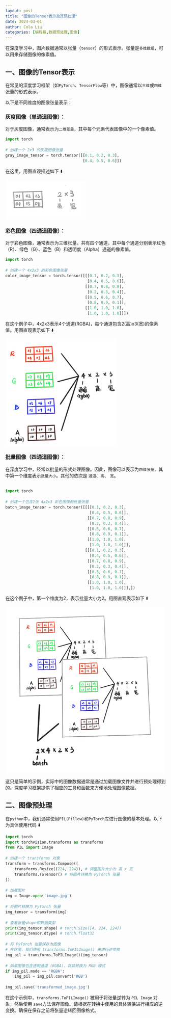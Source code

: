 ```yaml
---
layout: post
title: "图像的Tensor表示及其预处理"
date: 2024-03-01
author: Cola Liu
categories: [编程篇,数据预处理,图像]
---
```


在深度学习中，图片数据通常以张量（`tensor`）的形式表示。张量是`多维数组`，可以用来存储图像的像素值。

## 一、图像的Tensor表示


在常见的深度学习框架（如`PyTorch`、`TensorFlow`等）中，图像通常以`三维`或`四维`张量的形式表示。

以下是不同维度的图像张量表示：

### 灰度图像（单通道图像）：

对于灰度图像，通常表示为`二维张量`，其中每个元素代表图像中的一个像素值。

```python
import torch

# 创建一个 2x3 的灰度图像张量
gray_image_tensor = torch.tensor([[0.1, 0.2, 0.3],
                                  [0.4, 0.5, 0.6]])

```
在这里，用图直观描述如下 ⬇️

<img src="/assets/imgs/ai/数据预处理/img/img-tensor/grey-tensor.png" width="250" style="display:block;" />

### 彩色图像（四通道图像）：

对于彩色图像，通常表示为三维张量。共有四个通道，其中每个通道分别表示红色（R）、绿色（G）、蓝色（B）和透明度（Alpha）通道的像素值。

```python
import torch

# 创建一个 4x2x3 的彩色图像张量
color_image_tensor = torch.tensor([[[0.1, 0.2, 0.3],
                                    [0.4, 0.5, 0.6]],
                                   [[0.7, 0.8, 0.9],
                                    [0.2, 0.3, 0.4]],
                                   [[0.5, 0.6, 0.7],
                                    [0.8, 0.9, 0.1]],
                                   [[1.0, 1.0, 1.0],
                                    [1.0, 1.0, 1.0]]])
```

在这个例子中，4x2x3表示4个通道(RGBA)，每个通道包含2(高)x3(宽)的像素值。用图直观表示如下 ⬇️

<img src="/assets/imgs/ai/数据预处理/img/img-tensor/color-tensor.png" width="350" style="display:block;" />


### 批量图像（四通道图像）：

在深度学习中，经常以批量的形式处理图像。因此，图像可以表示为`四维张量`，其中第一个维度表示`批量大小`。其他的依次是 `通道`、`高`、 `宽`。

```python

import torch

# 创建一个包含2张 4x2x3 彩色图像的批量张量
batch_image_tensor = torch.tensor([[[[0.1, 0.2, 0.3],
                                     [0.4, 0.5, 0.6]],
                                    [[0.7, 0.8, 0.9],
                                     [0.2, 0.3, 0.4]],
                                    [[0.5, 0.6, 0.7],
                                     [0.8, 0.9, 0.1]],
                                    [[1.0, 1.0, 1.0],
                                     [1.0, 1.0, 1.0]]],
                                   [[[0.1, 0.2, 0.3],
                                     [0.4, 0.5, 0.6]],
                                    [[0.7, 0.8, 0.9],
                                     [0.2, 0.3, 0.4]],
                                    [[0.5, 0.6, 0.7],
                                     [0.8, 0.9, 0.1]],
                                    [[1.0, 1.0, 1.0],
                                     [1.0, 1.0, 1.0]]],])

```

在这个例子中，第一个维度为2，表示批量大小为2。用图直观表示如下 ⬇️

<img src="/assets/imgs/ai/数据预处理/img/img-tensor/color-batch-tensor.png" style="display:block;" />

这只是简单的示例，实际中的图像数据通常是通过加载图像文件并进行预处理得到的。深度学习框架提供了相应的工具和函数来方便地处理图像数据。


## 二、图像预处理

在`python`中，我们通常使用`PIL(Pillow)`和`PyTorch`库进行图像的基本处理。以下为具体使用代码 ⬇️

```python
import torch
import torchvision.transforms as transforms
from PIL import Image 

# 创建一个 transforms 对象
transform = transforms.Compose([
    transforms.Resize((224, 224)), # 调整图片大小为 高 x 宽 
    transforms.ToTensor() # 将图片转换为 PyTorch 张量
])

# 加载图片
img = Image.open('image.jpg')

# 将图片转换为 PyTorch 张量
img_tensor = transform(img)

# 查看张量shape和数据类型
print(img_tensor.shape) # torch.Size([4, 224, 224]) 
print(img_tensor.dtype) # torch.float32

# 将 PyTorch 张量保存为图像
# 在这里，我们使用 transforms.ToPILImage() 来进行逆变换
img_pil = transforms.ToPILImage()(img_tensor)

# 如果图像包含透明通道 (RGBA)，将其转换为 RGB 模式
if img_pil.mode == 'RGBA':
    img_pil = img_pil.convert('RGB')

img_pil.save('transformed_image.jpg')
```

在这个示例中，`transforms.ToPILImage()` 被用于将张量逆转为 `PIL Image` 对象，然后使用 `save`方法保存图像。请根据在转换中使用的具体转换进行相应的逆变换。确保在保存之前将张量逆转回图像格式。